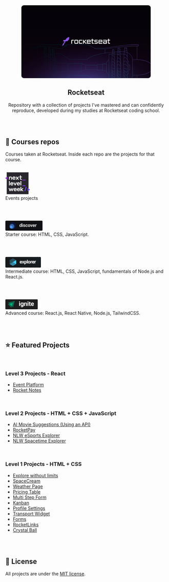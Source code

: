 <div align="center">
  <img alt="Rocketseat" src="./.github/rocketseat-cover.png" width="80%"/>
</div>

<h2 align="center">
Rocketseat
</h2>
<p align="center">
Repository with a collection of projects I've mastered and can confidently reproduce, developed during my studies at Rocketseat coding school.
</p>

<br/>
<br/>

## :rocket: Courses repos
Courses taken at Rocketseat. Inside each repo are the projects for that course.

<br/>

<a href="./events">
<img alt="NLW logo" src="./events/next-level-week/.github/nlw.png" style="width: 15%; height: 15%;">
</a> 
<br/>
Events projects

<br/><br/>

<a href="./discover">
  <img alt="Discover logo" src="./.github/discover-logo.png" style="width: 23%;">
</a>
<br/>
Starter course: HTML, CSS, JavaScript.

<br/><br/>

<a href="./explorer">
  <img alt="Explorer logo" src="./.github/explorer-logo.png" style="width: 22%; height: 22%;">
  </a>
  <br/>
  Intermediate course: HTML, CSS, JavaScript, fundamentals of Node.js and React.js.

  <br/><br/>

  <a href="./ignite">
  <img alt="Ignite logo" src="./.github/ignite-logo.png" style="width: 20%; height: 20%;">
  </a> 
  <br/>
  Advanced course: React.js, React Native, Node.js, TailwindCSS.
  
  <br/><br/>

## :star: Featured Projects

<br/>

### Level 3 Projects - React
- [Event Platform](https://github.com/diegommagno/rocketseat/tree/main/events/ignite-lab/events-platform)
- [Rocket Notes](https://github.com/diegommagno/rocketseat/tree/main/explorer/stage-09/rocketnotes)

<br/>

### Level 2 Projects - HTML + CSS + JavaScript

- [AI Movie Suggestions (Using an API)](https://github.com/diegommagno/rocketseat/tree/main/events/boracodar.dev/30-ai-movie-suggestions)
- [RocketPay](https://github.com/diegommagno/rocketseat/tree/main/events/explorer-lab/rocketpay)
- [NLW eSports Explorer](https://github.com/diegommagno/rocketseat/tree/main/events/next-level-week/2022/nlw-esports/explorer)
- [NLW Spacetime Explorer](https://github.com/diegommagno/rocketseat/tree/main/events/next-level-week/2023/nlw-spacetime/explorer)

<br/>

### Level 1 Projects - HTML + CSS

- [Explore without limits](https://github.com/diegommagno/rocketseat/tree/main/explorer/intensive-stages-01-to-04/)
- [SpaceCream](https://github.com/diegommagno/rocketseat/tree/main/explorer/stage-03/advanced-css/space-cream)
- [Weather Page](https://github.com/diegommagno/rocketseat/tree/main/events/boracodar.dev/10-weather-page/)
- [Pricing Table](https://github.com/diegommagno/rocketseat/tree/main/events/boracodar.dev/15-pricing-table/)
- [Multi Step Form](https://github.com/diegommagno/rocketseat/tree/main/events/boracodar.dev/23-multi-step-form/)
- [Kanban](https://github.com/diegommagno/rocketseat/tree/main/events/boracodar.dev/12-kanban/)
- [Profile Settings](https://github.com/diegommagno/rocketseat/tree/main/events/boracodar.dev/22-profile-settings/)
- [Transport Widget](https://github.com/diegommagno/rocketseat/tree/main/events/boracodar.dev/19-transport-widget/)
- [Forms](https://github.com/diegommagno/rocketseat/tree/main/explorer/stage-03/create-your-event-form)
- [RocketLinks](https://github.com/diegommagno/rocketseat/tree/main/events/explorer-marathon/explorer-marathon-02/rocketlinks)
- [Crystal Ball](https://github.com/diegommagno/rocketseat/tree/main/events/explorer-marathon/explorer-marathon-01/crystal-ball)

<br/><br/>

## 📘 License

All projects are under the [MIT license](LICENSE.md).
